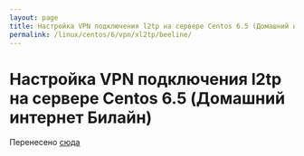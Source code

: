 ```yaml
---
layout: page
title: Настройка VPN подключения l2tp на сервере Centos 6.5 (Домашний интернет Билайн)
permalink: /linux/centos/6/vpn/xl2tp/beeline/
---
```



# Настройка VPN подключения l2tp на сервере Centos 6.5 (Домашний интернет Билайн)

Перенесено <a href="">сюда</a>
